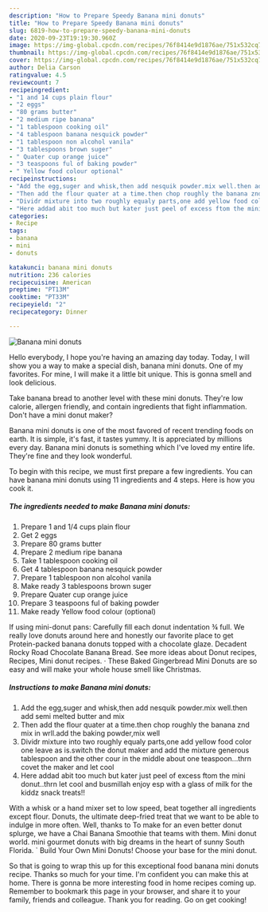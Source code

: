 ```yaml
---
description: "How to Prepare Speedy Banana mini donuts"
title: "How to Prepare Speedy Banana mini donuts"
slug: 6819-how-to-prepare-speedy-banana-mini-donuts
date: 2020-09-23T19:19:30.960Z
image: https://img-global.cpcdn.com/recipes/76f8414e9d1876ae/751x532cq70/banana-mini-donuts-recipe-main-photo.jpg
thumbnail: https://img-global.cpcdn.com/recipes/76f8414e9d1876ae/751x532cq70/banana-mini-donuts-recipe-main-photo.jpg
cover: https://img-global.cpcdn.com/recipes/76f8414e9d1876ae/751x532cq70/banana-mini-donuts-recipe-main-photo.jpg
author: Delia Carson
ratingvalue: 4.5
reviewcount: 7
recipeingredient:
- "1 and 14 cups plain flour"
- "2 eggs"
- "80 grams butter"
- "2 medium ripe banana"
- "1 tablespoon cooking oil"
- "4 tablespoon banana nesquick powder"
- "1 tablespoon non alcohol vanila"
- "3 tablespoons brown suger"
- " Quater cup orange juice"
- "3 teaspoons ful of baking powder"
- " Yellow food colour optional"
recipeinstructions:
- "Add the egg,suger and whisk,then add nesquik powder.mix well.then add semi melted butter and mix"
- "Then add the flour quater at a time.then chop roughly the banana znd mix in wrll.add the baking powder,mix well"
- "Dividr mixture into two roughly equaly parts,one add yellow food color one leave as is.switch the donut maker and add the mixture generous tablespoon and the other cour in the middle about one teaspoon...thrn covet the maker and let cool"
- "Here addad abit too much but kater just peel of excess ftom the mini donut..thrn let cool and busmillah enjoy esp with a glass of milk for the kiddz snack treats!!"
categories:
- Recipe
tags:
- banana
- mini
- donuts

katakunci: banana mini donuts 
nutrition: 236 calories
recipecuisine: American
preptime: "PT13M"
cooktime: "PT33M"
recipeyield: "2"
recipecategory: Dinner

---
```



![Banana mini donuts](https://img-global.cpcdn.com/recipes/76f8414e9d1876ae/751x532cq70/banana-mini-donuts-recipe-main-photo.jpg)

Hello everybody, I hope you're having an amazing day today. Today, I will show you a way to make a special dish, banana mini donuts. One of my favorites. For mine, I will make it a little bit unique. This is gonna smell and look delicious.

Take banana bread to another level with these mini donuts. They&#39;re low calorie, allergen friendly, and contain ingredients that fight inflammation. Don&#39;t have a mini donut maker?

Banana mini donuts is one of the most favored of recent trending foods on earth. It is simple, it's fast, it tastes yummy. It is appreciated by millions every day. Banana mini donuts is something which I've loved my entire life. They're fine and they look wonderful.


To begin with this recipe, we must first prepare a few ingredients. You can have banana mini donuts using 11 ingredients and 4 steps. Here is how you cook it.

<!--inarticleads1-->

##### The ingredients needed to make Banana mini donuts:

1. Prepare 1 and 1/4 cups plain flour
1. Get 2 eggs
1. Prepare 80 grams butter
1. Prepare 2 medium ripe banana
1. Take 1 tablespoon cooking oil
1. Get 4 tablespoon banana nesquick powder
1. Prepare 1 tablespoon non alcohol vanila
1. Make ready 3 tablespoons brown suger
1. Prepare  Quater cup orange juice
1. Prepare 3 teaspoons ful of baking powder
1. Make ready  Yellow food colour (optional)


If using mini-donut pans: Carefully fill each donut indentation ¾ full. We really love donuts around here and honestly our favorite place to get Protein-packed banana donuts topped with a chocolate glaze. Decadent Rocky Road Chocolate Banana Bread. See more ideas about Donut recipes, Recipes, Mini donut recipes. · These Baked Gingerbread Mini Donuts are so easy and will make your whole house smell like Christmas. 

<!--inarticleads2-->

##### Instructions to make Banana mini donuts:

1. Add the egg,suger and whisk,then add nesquik powder.mix well.then add semi melted butter and mix
1. Then add the flour quater at a time.then chop roughly the banana znd mix in wrll.add the baking powder,mix well
1. Dividr mixture into two roughly equaly parts,one add yellow food color one leave as is.switch the donut maker and add the mixture generous tablespoon and the other cour in the middle about one teaspoon...thrn covet the maker and let cool
1. Here addad abit too much but kater just peel of excess ftom the mini donut..thrn let cool and busmillah enjoy esp with a glass of milk for the kiddz snack treats!!


With a whisk or a hand mixer set to low speed, beat together all ingredients except flour. Donuts, the ultimate deep-fried treat that we want to be able to indulge in more often. Well, thanks to To make for an even better donut splurge, we have a Chai Banana Smoothie that teams with them. Mini donut world. mini gourmet donuts with big dreams in the heart of sunny South Florida. ` Build Your Own Mini Donuts! Choose your base for the mini donut. 

So that is going to wrap this up for this exceptional food banana mini donuts recipe. Thanks so much for your time. I'm confident you can make this at home. There is gonna be more interesting food in home recipes coming up. Remember to bookmark this page in your browser, and share it to your family, friends and colleague. Thank you for reading. Go on get cooking!
